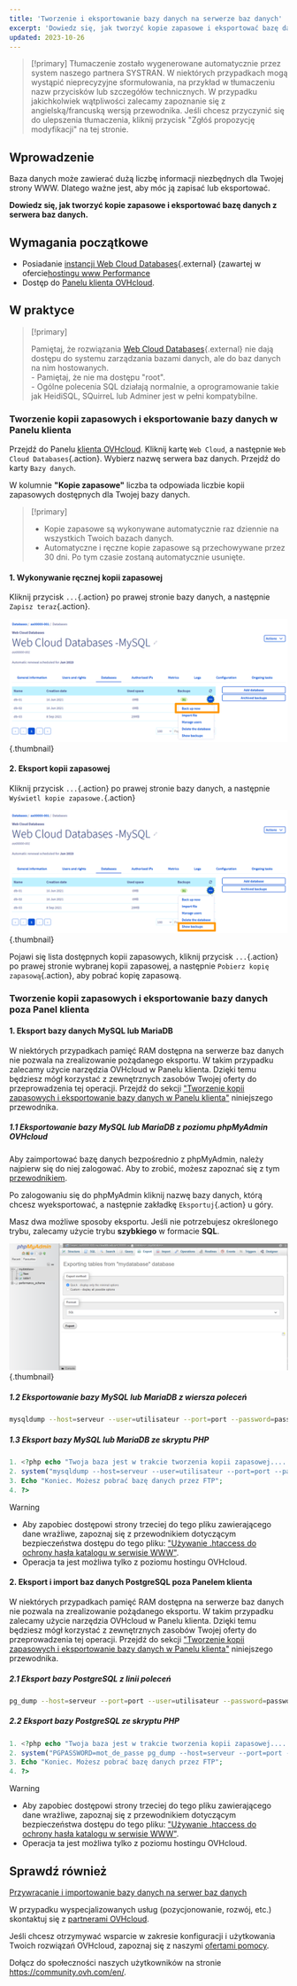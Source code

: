 ```yaml
---
title: 'Tworzenie i eksportowanie bazy danych na serwerze baz danych'
excerpt: 'Dowiedz się, jak tworzyć kopie zapasowe i eksportować bazę danych'
updated: 2023-10-26
---
```


> [!primary]
> Tłumaczenie zostało wygenerowane automatycznie przez system naszego partnera SYSTRAN. W niektórych przypadkach mogą wystąpić nieprecyzyjne sformułowania, na przykład w tłumaczeniu nazw przycisków lub szczegółów technicznych. W przypadku jakichkolwiek wątpliwości zalecamy zapoznanie się z angielską/francuską wersją przewodnika. Jeśli chcesz przyczynić się do ulepszenia tłumaczenia, kliknij przycisk "Zgłóś propozycję modyfikacji" na tej stronie.
> 

## Wprowadzenie

Baza danych może zawierać dużą liczbę informacji niezbędnych dla Twojej strony WWW. Dlatego ważne jest, aby móc ją zapisać lub eksportować.

**Dowiedz się, jak tworzyć kopie zapasowe i eksportować bazę danych z serwera baz danych.**

## Wymagania początkowe

- Posiadanie [instancji Web Cloud Databases](https://www.ovh.com/pl/cloud/cloud-databases/){.external} (zawartej w ofercie[hostingu www Performance](https://www.ovhcloud.com/pl/web-hosting/)
- Dostęp do [Panelu klienta OVHcloud](https://www.ovh.com/auth/?action=gotomanager&from=https://www.ovh.pl/&ovhSubsidiary=pl).

## W praktyce

> [!primary]
>
> Pamiętaj, że rozwiązania [Web Cloud Databases](https://www.ovh.pl/cloud/cloud-databases/){.external} nie dają dostępu do systemu zarządzania bazami danych, ale do baz danych na nim hostowanych.
> <br> - Pamiętaj, że nie ma dostępu "root".
> <br> - Ogólne polecenia SQL działają normalnie, a oprogramowanie takie jak HeidiSQL, SQuirreL lub Adminer jest w pełni kompatybilne.
>

### Tworzenie kopii zapasowych i eksportowanie bazy danych w Panelu klienta

Przejdź do Panelu [klienta OVHcloud](https://www.ovh.com/auth/?action=gotomanager&from=https://www.ovh.pl/&ovhSubsidiary=pl). Kliknij kartę `Web Cloud`, a następnie `Web Cloud Databases`{.action}. Wybierz nazwę serwera baz danych. Przejdź do karty `Bazy danych`.

W kolumnie **"Kopie zapasowe"** liczba ta odpowiada liczbie kopii zapasowych dostępnych dla Twojej bazy danych.

> [!primary]
>
> - Kopie zapasowe są wykonywane automatycznie raz dziennie
> na wszystkich Twoich bazach danych.
> - Automatyczne i ręczne kopie zapasowe są przechowywane przez 30 dni.
> Po tym czasie zostaną automatycznie usunięte.

#### 1\. Wykonywanie ręcznej kopii zapasowej 

Kliknij przycisk `...`{.action} po prawej stronie bazy danych, a następnie `Zapisz teraz`{.action}.

![Web Cloud Databases](images/web-cloud-databases-save01.png){.thumbnail}

#### 2\. Eksport kopii zapasowej

Kliknij przycisk `...`{.action} po prawej stronie bazy danych, a następnie `Wyświetl kopie zapasowe.`{.action}

![Web Cloud Databases](images/web-cloud-databases-dl01.png){.thumbnail}

Pojawi się lista dostępnych kopii zapasowych, kliknij przycisk `...`{.action} po prawej stronie wybranej kopii zapasowej, a następnie `Pobierz kopię zapasową`{.action}, aby pobrać kopię zapasową.

### Tworzenie kopii zapasowych i eksportowanie bazy danych poza Panel klienta

#### 1\. Eksport bazy danych MySQL lub MariaDB

 W niektórych przypadkach pamięć RAM dostępna na serwerze baz danych nie pozwala na zrealizowanie pożądanego eksportu. W takim przypadku zalecamy użycie narzędzia OVHcloud w Panelu klienta. Dzięki temu będziesz mógł korzystać z zewnętrznych zasobów Twojej oferty do przeprowadzenia tej operacji. Przejdź do sekcji ["Tworzenie kopii zapasowych i eksportowanie bazy danych w Panelu klienta"](./#tworzenie-kopii-zapasowych-i-eksportowanie-bazy-danych-w-panelu-klienta) niniejszego przewodnika.

##### 1\.1 Eksportowanie bazy MySQL lub MariaDB z poziomu phpMyAdmin OVHcloud 

Aby zaimportować bazę danych bezpośrednio z phpMyAdmin, należy najpierw się do niej zalogować. Aby to zrobić, możesz zapoznać się z tym [przewodnikiem](/pages/web_cloud/web_cloud_databases/connecting-to-database-on-database-server).

Po zalogowaniu się do phpMyAdmin kliknij nazwę bazy danych, którą chcesz wyeksportować, a następnie zakładkę `Eksportuj`{.action} u góry.

Masz dwa możliwe sposoby eksportu. Jeśli nie potrzebujesz określonego trybu, zalecamy użycie trybu **szybkiego** w formacie **SQL**.

![Web Cloud Databases](images/pma-export-backup-web-cloud-db.png){.thumbnail}

##### 1\.2 Eksportowanie bazy MySQL lub MariaDB z wiersza poleceń

```bash
mysqldump --host=serveur --user=utilisateur --port=port --password=password nom_de_la_base > nom_de_la_base.sql
```

##### 1\.3 Eksport bazy MySQL lub MariaDB ze skryptu PHP

```php
1. <?php echo "Twoja baza jest w trakcie tworzenia kopii zapasowej.....";
2. system("mysqldump --host=serveur --user=utilisateur --port=port --password=password nom_de_la_base > nom_de_la_base.sql");
3. Echo "Koniec. Możesz pobrać bazę danych przez FTP";
4. ?>
```

> [!warning]
>
> - Aby zapobiec dostępowi strony trzeciej do tego pliku zawierającego dane wrażliwe, zapoznaj się z przewodnikiem dotyczącym bezpieczeństwa dostępu do tego pliku: ["Używanie .htaccess do ochrony hasła katalogu w serwisie WWW"](/pages/web_cloud/web_hosting/htaccess_protect_directory_by_password).
> - Operacja ta jest możliwa tylko z poziomu hostingu OVHcloud.
>

#### 2\. Eksport i import baz danych PostgreSQL poza Panelem klienta

 W niektórych przypadkach pamięć RAM dostępna na serwerze baz danych nie pozwala na zrealizowanie pożądanego eksportu. W takim przypadku zalecamy użycie narzędzia OVHcloud w Panelu klienta. Dzięki temu będziesz mógł korzystać z zewnętrznych zasobów Twojej oferty do przeprowadzenia tej operacji. Przejdź do sekcji ["Tworzenie kopii zapasowych i eksportowanie bazy danych w Panelu klienta"](./#tworzenie-kopii-zapasowych-i-eksportowanie-bazy-danych-w-panelu-klienta) niniejszego przewodnika.
 
##### 2\.1 Eksport bazy PostgreSQL z linii poleceń

```bash
pg_dump --host=serveur --port=port --user=utilisateur --password=password nom_de_la_base > nom_de_la_base.sql
```

##### 2\.2 Eksport bazy PostgreSQL ze skryptu PHP

```php
1. <?php echo "Twoja baza jest w trakcie tworzenia kopii zapasowej.....";
2. system("PGPASSWORD=mot_de_passe pg_dump --host=serveur --port=port --user=utilisateur --password=password nom_de_la_base > nom_de_la_base.sql");
3. Echo "Koniec. Możesz pobrać bazę danych przez FTP";
4. ?>
```

> [!warning]
>
> - Aby zapobiec dostępowi strony trzeciej do tego pliku zawierającego dane wrażliwe, zapoznaj się z przewodnikiem dotyczącym bezpieczeństwa dostępu do tego pliku: ["Używanie .htaccess do ochrony hasła katalogu w serwisie WWW"](/pages/web_cloud/web_hosting/htaccess_protect_directory_by_password).
> - Operacja ta jest możliwa tylko z poziomu hostingu OVHcloud.
>

## Sprawdź również

[Przywracanie i importowanie bazy danych na serwer baz danych](/pages/web_cloud/web_cloud_databases/restore-import-on-database-server)

W przypadku wyspecjalizowanych usług (pozycjonowanie, rozwój, etc.) skontaktuj się z [partnerami OVHcloud](https://partner.ovhcloud.com/pl/).

Jeśli chcesz otrzymywać wsparcie w zakresie konfiguracji i użytkowania Twoich rozwiązań OVHcloud, zapoznaj się z naszymi [ofertami pomocy](https://www.ovhcloud.com/pl/support-levels/).

Dołącz do społeczności naszych użytkowników na stronie <https://community.ovh.com/en/>. 